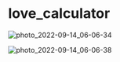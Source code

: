 # love_calculator


![photo_2022-09-14_06-06-34](https://user-images.githubusercontent.com/92242259/190033267-81333a49-067a-4a00-a069-f5e1fe9b1495.jpg)

![photo_2022-09-14_06-06-38](https://user-images.githubusercontent.com/92242259/190033274-73459425-373c-4d4c-a1a1-133e158ab3f5.jpg)
